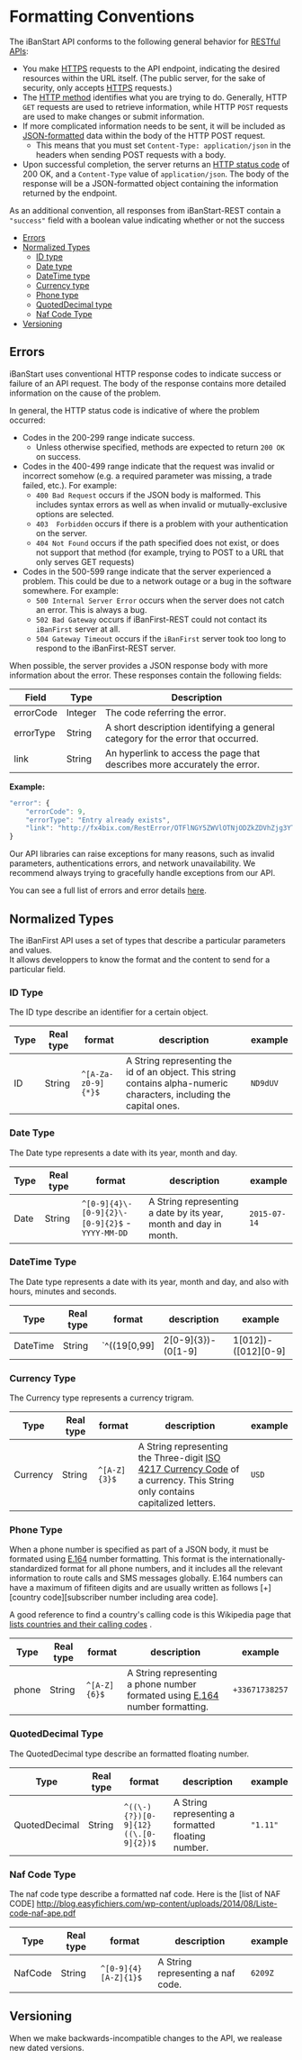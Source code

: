 # Formatting Conventions #  

The iBanStart API conforms to the following general behavior for [RESTful APIs](http://en.wikipedia.org/wiki/Representational_state_transfer):

* You make [HTTPS](http://en.wikipedia.org/wiki/HTTPS) requests to the API endpoint, indicating the desired resources within the URL itself. (The public server, for the sake of security, only accepts [HTTPS](http://en.wikipedia.org/wiki/HTTPS) requests.)
* The [HTTP method](http://en.wikipedia.org/wiki/Hypertext_Transfer_Protocol#Request_methods) identifies what you are trying to do.  Generally, HTTP `GET` requests are used to retrieve information, while HTTP `POST` requests are used to make changes or submit information.
* If more complicated information needs to be sent, it will be included as [JSON-formatted](http://en.wikipedia.org/wiki/JSON) data within the body of the HTTP POST request.
  * This means that you must set `Content-Type: application/json` in the headers when sending POST requests with a body.
* Upon successful completion, the server returns an [HTTP status code](http://www.w3.org/Protocols/rfc2616/rfc2616-sec10.html) of 200 OK, and a `Content-Type` value of `application/json`.  The body of the response will be a JSON-formatted object containing the information returned by the endpoint.

As an additional convention, all responses from iBanStart-REST contain a `"success"` field with a boolean value indicating whether or not the success

* [Errors](#errors_conventions)
* [Normalized Types](#normalized_conventions)
	* [ID type](#type_id)
	* [Date type](#type_date)
	* [DateTime type](#type_datetime)
	* [Currency type](#type_currency)
	* [Phone type](#type_phone)
	* [QuotedDecimal type](#type_quoteddecimal)
	* [Naf Code Type](#type_nafCode)
* [Versioning](#versioning)

## <a id="errors_conventions"></a> Errors ##

iBanStart uses conventional HTTP response codes to indicate success or failure of an API request. The body of the response contains more detailed information on the cause of the problem.

In general, the HTTP status code is indicative of where the problem occurred:

* Codes in the 200-299 range indicate success. 
    * Unless otherwise specified, methods are expected to return `200 OK` on success.
* Codes in the 400-499 range indicate that the request was invalid or incorrect somehow (e.g. a required parameter was missing, a trade failed, etc.). For example:
    * `400 Bad Request` occurs if the JSON body is malformed. This includes syntax errors as well as when invalid or mutually-exclusive options are selected.
    * `403  Forbidden` occurs if there is a problem with your authentication on the server.
    * `404 Not Found` occurs if the path specified does not exist, or does not support that method (for example, trying to POST to a URL that only serves GET requests)
* Codes in the 500-599 range indicate that the server experienced a problem. This could be due to a network outage or a bug in the software somewhere. For example:
    * `500 Internal Server Error` occurs when the server does not catch an error. This is always a bug. 
    * `502 Bad Gateway` occurs if iBanFirst-REST could not contact its `iBanFirst` server at all.
    * `504 Gateway Timeout` occurs if the `iBanFirst` server took too long to respond to the iBanFirst-REST server.

When possible, the server provides a JSON response body with more information about the error. These responses contain the following fields:

| Field | Type | Description |
|-------|------|-------------|
| errorCode | Integer | The code referring the error. |
| errorType | String | A short description identifying a general category for the error that occurred. |
| link | String | An hyperlink to access the page that describes more accurately the error. |

**Example:**

```js
"error": {
	"errorCode": 9,
	"errorType": "Entry already exists",
	"link": "http://fx4bix.com/RestError/OTFlNGY5ZWVlOTNjODZkZDVhZjg3YTlkNzBmMzgxZmI=/9"
}
```

Our API libraries can raise exceptions for many reasons, such as invalid parameters, authentications errors, and network unavailability. We recommend always trying to gracefully handle exceptions from our API.

You can see a full list of errors and error details <a href="http://wonderfullmalus.fr/RestError/all/" target="_blank">here</a>.

## <a id="normalized_conventions"></a> Normalized Types ##

The iBanFirst API uses a set of types that describe a particular parameters and values.<br />
It allows developpers to know the format and the content to send for a particular field.

### <a id="type_id"></a> ID Type ###

The ID type describe an identifier for a certain object.

| Type | Real type | format | description | example |
|------|-----------|--------|-------------|---------|
| ID | String | `^[A-Za-z0-9]{*}$` | A String representing the id of an object. This string contains alpha-numeric characters, including the capital ones. | `ND9dUV` |

### <a id="type_date"></a> Date Type ###

The Date type represents a date with its year, month and day.

| Type | Real type | format | description | example |
|------|-----------|--------|-------------|---------|
| Date | String | `^[0-9]{4}\-[0-9]{2}\-[0-9]{2}$` - `YYYY-MM-DD` | A String representing a date by its year, month and day in month. | `2015-07-14` |

### <a id="type_datetime"></a> DateTime Type ###

The Date type represents a date with its year, month and day, and also with hours, minutes and seconds.

| Type | Real type | format | description | example |
|------|-----------|--------|-------------|---------|
| DateTime | String | `^((19[0,99]|2[0-9]{3})\-(0[1-9]|1[012])\-([012][0-9]|3[01])\ ([01][0-9]|2[0-3])\:([0-5][0-9])\:([0-5][0-9]))$` - `YYYY-MM-DD HH:mm:SS` | A String representing a date by its year, month, day in month, hour, minute and second. | `2015-07-14 10:55:37` |

### <a id="type_currency"></a> Currency Type ###

The Currency type represents a currency trigram.

| Type | Real type | format | description | example |
|------|-----------|--------|-------------|---------|
| Currency | String | `^[A-Z]{3}$` | A String representing the Three-digit [ISO 4217 Currency Code](http://www.xe.com/iso4217.php) of a currency. This String only contains capitalized letters. | `USD` |

### <a id="type_phone"></a> Phone Type ###

When a phone number is specified as part of a JSON body, it must be formated using [E.164](https://en.wikipedia.org/wiki/E.164) number formatting. This format is the internationally-standardized format for all phone numbers, and it includes all the relevant information to route calls and SMS messages globally. E.164 numbers can have a maximum of fifiteen digits and are usually written as follows [+][country code][subscriber number including area code]. 

A good reference to find a country's calling code is this Wikipedia page that [lists countries and their calling codes](https://en.wikipedia.org/wiki/List_of_country_calling_codes#Alphabetical_listing_by_country_or_region) .

| Type | Real type | format | description | example |
|------|-----------|--------|-------------|---------|
| phone | String | `^[A-Z]{6}$` | A String representing a phone number formated using  [E.164](https://en.wikipedia.org/wiki/E.164) number formatting. | `+33671738257` |

### <a id="type_quoteddecimal"></a> QuotedDecimal Type ###

The QuotedDecimal type describe an formatted floating number.

| Type | Real type | format | description | example |
|------|-----------|--------|-------------|---------|
| QuotedDecimal | String | `^((\-){?})[0-9]{12}((\.[0-9]{2})$` | A String representing a formatted floating number. | `"1.11"` |

### <a id="type_nafCode"></a> Naf Code Type ###

The naf code type describe a formatted naf code. Here is the [list of NAF CODE] http://blog.easyfichiers.com/wp-content/uploads/2014/08/Liste-code-naf-ape.pdf

| Type | Real type | format | description | example |
|------|-----------|--------|-------------|---------|
| NafCode | String | `^[0-9]{4}[A-Z]{1}$` | A String representing a naf code. | `6209Z` | 

## <a id="versioning"></a> Versioning ##

When we make backwards-incompatible changes to the API, we realease new dated versions.
